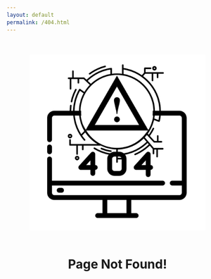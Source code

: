 ```yaml
---
layout: default
permalink: /404.html
---
```


<meta name="description" content="Error 404! Skarlet Corp. Managed IT and Cyber Security Services in Dixie County Florida">
<br><br>
<center>
	<div class="container" style="text-align: center;">
		<img src="/assets/errors/404.webp" width="400" height="400" alt="404 Error">
		<br><br>
		<h1>Page Not Found!</h1>
	</div>
</center>
<br><br>